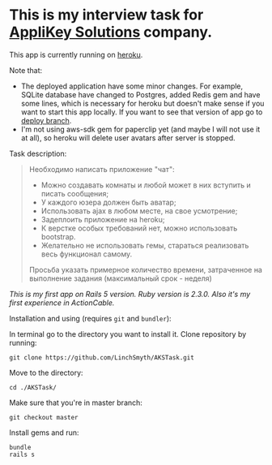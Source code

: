 # This is my interview task for [AppliKey Solutions](http://applikeysolutions.com/) company.

This app is currently running on [heroku](https://akstask.herokuapp.com/).

Note that:
- The deployed application have some minor changes. For example, SQLite database have changed to Postgres, added Redis gem and have some lines, which is necessary for heroku but doesn't make sense if you want to start this app locally. If you want to see that version of app go to [deploy branch](https://github.com/LinchSmyth/AKSTask/tree/Deploy).
- I'm not using aws-sdk gem for paperclip yet (and maybe I will not use it at all), so heroku will delete user avatars after server is stopped. 

Task description:
> Необходимо написать приложение "чат":
> - Можно создавать комнаты и любой может в них вступить и писать сообщения;
> - У каждого юзера должен быть аватар;
> - Использовать ajax в любом месте, на свое усмотрение;
> - Задеплоить приложение на heroku;
> - К верстке особых требований нет, можно использовать bootstrap.
> - Желательно не использовать гемы, стараться реализовать весь функционал самому. 
>
> Просьба указать примерное количество времени, затраченное на выполнение задания (максимальный срок - неделя)

*This is my first app on Rails 5 version. Ruby version is 2.3.0.
Also it's my first experience in ActionCable.*

Installation and using (requires `git` and `bundler`):

In terminal go to the directory you want to install it.
Clone repository by running:
```
git clone https://github.com/LinchSmyth/AKSTask.git
```
Move to the directory:
```
cd ./AKSTask/
```
Make sure that you're in master branch:
```
git checkout master
```
Install gems and run:
```
bundle
rails s
```
